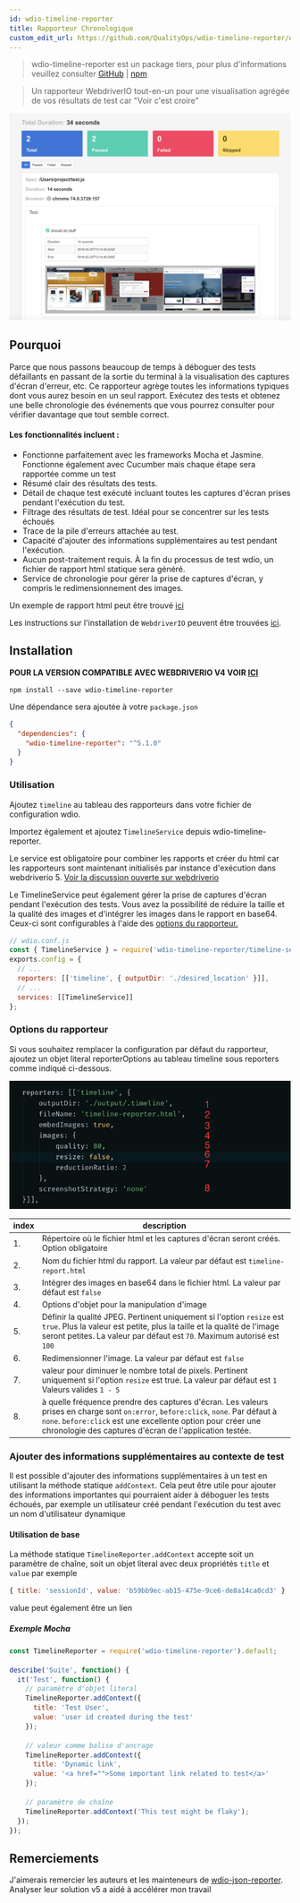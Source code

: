 ```yaml
---
id: wdio-timeline-reporter
title: Rapporteur Chronologique
custom_edit_url: https://github.com/QualityOps/wdio-timeline-reporter/edit/master/README.md
---
```



> wdio-timeline-reporter est un package tiers, pour plus d'informations veuillez consulter [GitHub](https://github.com/QualityOps/wdio-timeline-reporter) | [npm](https://www.npmjs.com/package/wdio-timeline-reporter)


> Un rapporteur WebdriverIO tout-en-un pour une visualisation agrégée de vos résultats de test car "Voir c'est croire"

![example.png](https://github.com/QualityOps/wdio-timeline-reporter/blob/master/./images/example.png)

## Pourquoi

Parce que nous passons beaucoup de temps à déboguer des tests défaillants en passant de la sortie du terminal à la visualisation des captures d'écran d'erreur, etc. Ce rapporteur agrège toutes les informations typiques dont vous aurez besoin en un seul rapport. Exécutez des tests et obtenez une belle chronologie des événements que vous pourrez consulter pour vérifier davantage que tout semble correct.

#### Les fonctionnalités incluent :

- Fonctionne parfaitement avec les frameworks Mocha et Jasmine. Fonctionne également avec Cucumber mais chaque étape sera rapportée comme un test
- Résumé clair des résultats des tests.
- Détail de chaque test exécuté incluant toutes les captures d'écran prises pendant l'exécution du test.
- Filtrage des résultats de test. Idéal pour se concentrer sur les tests échoués
- Trace de la pile d'erreurs attachée au test.
- Capacité d'ajouter des informations supplémentaires au test pendant l'exécution.
- Aucun post-traitement requis. À la fin du processus de test wdio, un fichier de rapport html statique sera généré.
- Service de chronologie pour gérer la prise de captures d'écran, y compris le redimensionnement des images.

Un exemple de rapport html peut être trouvé [ici](http://htmlpreview.github.io/?https://github.com/QualityOps/wdio-timeline-reporter/blob/master/images/example-timeline-report.html)

Les instructions sur l'installation de `WebdriverIO` peuvent être trouvées [ici](http://webdriver.io/guide/getstarted/install.html).

## Installation

**POUR LA VERSION COMPATIBLE AVEC WEBDRIVERIO V4 VOIR [ICI](https://github.com/QualityOps/wdio-timeline-reporter/tree/v4)**

```shell
npm install --save wdio-timeline-reporter
```

Une dépendance sera ajoutée à votre `package.json`

```json
{
  "dependencies": {
    "wdio-timeline-reporter": "^5.1.0"
  }
}
```

### Utilisation

Ajoutez `timeline` au tableau des rapporteurs dans votre fichier de configuration wdio.

Importez également et ajoutez `TimelineService` depuis wdio-timeline-reporter.

Le service est obligatoire pour combiner les rapports et créer du html car les rapporteurs sont maintenant initialisés par instance d'exécution dans webdriverio 5. [Voir la discussion ouverte sur webdriverio](https://github.com/webdriverio/webdriverio/issues/3780)

Le TimelineService peut également gérer la prise de captures d'écran pendant l'exécution des tests. Vous avez la possibilité de réduire la taille et la qualité des images et d'intégrer les images dans le rapport en base64. Ceux-ci sont configurables à l'aide des [options du rapporteur.](#reporter-options)

```js
// wdio.conf.js
const { TimelineService } = require('wdio-timeline-reporter/timeline-service');
exports.config = {
  // ...
  reporters: [['timeline', { outputDir: './desired_location' }]],
  // ...
  services: [[TimelineService]]
};
```

### Options du rapporteur

Si vous souhaitez remplacer la configuration par défaut du rapporteur, ajoutez un objet literal reporterOptions au tableau timeline sous reporters comme indiqué ci-dessous.

![reporter-options.png](https://github.com/QualityOps/wdio-timeline-reporter/blob/master/./images/reporter-options.png)

| index | description                                                                                                                                                                                                  |
| ----- | ------------------------------------------------------------------------------------------------------------------------------------------------------------------------------------------------------------ |
| 1.    | Répertoire où le fichier html et les captures d'écran seront créés. Option obligatoire                                                                                                                       |
| 2.    | Nom du fichier html du rapport. La valeur par défaut est `timeline-report.html`                                                                                                                              |
| 3.    | Intégrer des images en base64 dans le fichier html. La valeur par défaut est `false`                                                                                                                         |
| 4.    | Options d'objet pour la manipulation d'image                                                                                                                                                                 |
| 5.    | Définir la qualité JPEG. Pertinent uniquement si l'option `resize` est `true`. Plus la valeur est petite, plus la taille et la qualité de l'image seront petites. La valeur par défaut est `70`. Maximum autorisé est `100` |
| 6.    | Redimensionner l'image. La valeur par défaut est `false`                                                                                                                                                     |
| 7.    | valeur pour diminuer le nombre total de pixels. Pertinent uniquement si l'option `resize` est true. La valeur par défaut est `1` Valeurs valides `1 - 5`                                                     |
| 8.    | à quelle fréquence prendre des captures d'écran. Les valeurs prises en charge sont `on:error`, `before:click`, `none`. Par défaut à `none`. `before:click` est une excellente option pour créer une chronologie des captures d'écran de l'application testée. |

### Ajouter des informations supplémentaires au contexte de test

Il est possible d'ajouter des informations supplémentaires à un test en utilisant la méthode statique `addContext`. Cela peut être utile pour ajouter des informations importantes qui pourraient aider à déboguer les tests échoués, par exemple un utilisateur créé pendant l'exécution du test avec un nom d'utilisateur dynamique

#### Utilisation de base

La méthode statique `TimelineReporter.addContext` accepte soit un paramètre de chaîne, soit un objet literal avec deux propriétés `title` et `value` par exemple

```js
{ title: 'sessionId', value: 'b59bb9ec-ab15-475e-9ce6-de8a14ca0cd3' }
```

value peut également être un lien

##### Exemple Mocha

```js
const TimelineReporter = require('wdio-timeline-reporter').default;

describe('Suite', function() {
  it('Test', function() {
    // paramètre d'objet literal
    TimelineReporter.addContext({
      title: 'Test User',
      value: 'user id created during the test'
    });

    // valeur comme balise d'ancrage
    TimelineReporter.addContext({
      title: 'Dynamic link',
      value: '<a href="">Some important link related to test</a>'
    });

    // paramètre de chaîne
    TimelineReporter.addContext('This test might be flaky');
  });
});
```

## Remerciements

J'aimerais remercier les auteurs et les mainteneurs de [wdio-json-reporter](https://github.com/fijijavis/wdio-json-reporter). Analyser leur solution v5 a aidé à accélérer mon travail